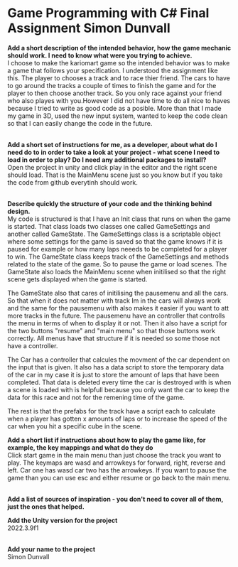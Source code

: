 # Game Programming with C# Final Assignment Simon Dunvall

**Add a short description of the intended behavior, how the game mechanic should work. I need to know what were you trying to achieve.**<br>
I choose to make the kariomart game so the intended behavior was to make a game that follows your specification. I understood the assignment like this. The player to chooses a track and to race thier friend. The cars to have to go around the tracks a couple of times to finish the game and for the player to then choose another track. So you only race against your friend who also playes with you.However I did not have time to do all nice to haves because I tried to write as good code as a posible. More than that I made my game in 3D, used the new input system, wanted to keep the code clean so that I can easily change the code in the future.<br><br>

	
 **Add a short set of instructions for me, as a developer, about what do I need do to in order to take a look at your project - what scene I need to load in order to play? Do I need any additional packages to install?**<br>
Open the project in unity and click play in the editor and the right scene should load. That is the MainMenu scene just so you know but if you take the code from github everytinh should work.<br><br>

	
**Describe quickly the structure of your code and the thinking behind design.**<br>
My code is structured is that I have an Init class that runs on when the game is started. That class loads two classes one called GameSettings and another called GameState. The GameSettings class is a scriptable object where some settings for the game is saved so that the game knows if it is paused for example or how many laps neeeds to be completed for a player to win. The GameState class keeps track of the GameSettings and methods related to the state of the game. So to pause the game or load scenes. The GameState also loads the MainMenu scene when initilised so that the right scene gets displayed when the game is started. <br>

The GameState also that cares of initilising the pausemenu and all the cars. So that when it does not matter with track Im in the cars will always work and the same for the pausemenu with also makes it easier if you want to att more tracks in the future. The pausemenu have an controller that controlls the menu in terms of when to display it or not. Then it also have a script for the two buttons "resume" and "main menu" so that those buttons work correctly. All menus have that structure if it is needed so some those not have a controller.

The Car has a controller that calcules the movment of the car dependent on the input that is given. It also has a data script to store the temporary data of the car in my case it is just to store the amount of laps that have been completed. That data is deleted every time the car is destroyed with is when a scene is loaded with is helpfull because you only want the car to keep the data for this race and not for the remening time of the game.

The rest is that the prefabs for the track have a script each to calculate when a player has gotten x amounts of laps or to increase the speed of the car when you hit a specific cube in the scene.
	
**Add a short list if instructions about how to play the game like, for example, the key mappings and what do they do**<br>
Click start game in the main menu than just choose the track you want to play. The keymaps are wasd and arrowkeys for forward, right, reverse and left. Car one has wasd car two has the arrowkeys. If you want to pause the game than you can use esc and either resume or go back to the main menu. <br><br>

	
**Add a list of sources of inspiration - you don't need to cover all of them, just the ones that helped.**<br>


	
**Add the Unity version for the project**<br>
2022.3.9f1<br><br>

 
**Add your name to the project**<br>
Simon Dunvall
